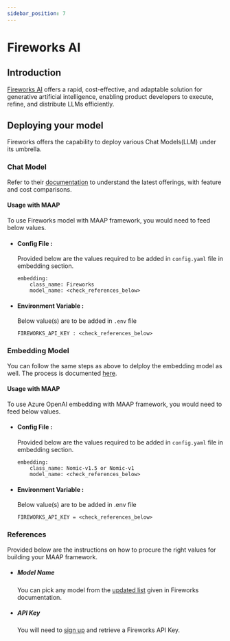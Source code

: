 ```yaml
---
sidebar_position: 7
---
```


# Fireworks AI

## Introduction

[Fireworks AI](https://fireworks.ai/) offers a rapid, cost-effective, and adaptable solution for generative artificial intelligence, enabling product developers to execute, refine, and distribute LLMs efficiently.


## Deploying your model
Fireworks offers the capability to deploy various Chat Models(LLM) under its umbrella. 

### Chat Model 

Refer to their [documentation](https://fireworks.ai/models) to understand the latest offerings, with feature and cost comparisons.

#### Usage with MAAP
To use Fireworks model with MAAP framework, you would need to feed below values.

- #### Config File :
  Provided below are the values required to be added in `config.yaml` file in embedding section.
  ```
  embedding:
      class_name: Fireworks
      model_name: <check_references_below>
  ```

- #### Environment Variable :
  Below value(s) are to be added in `.env` file

  ```
  FIREWORKS_API_KEY : <check_references_below>
  ```


### Embedding Model

You can follow the same steps as above to delploy the embedding model as well. The process is documented [here](https://learn.microsoft.com/en-us/azure/ai-services/openai/how-to/create-resource).


#### Usage with MAAP
To use Azure OpenAI embedding with MAAP framework, you would need to feed below values.


- #### Config File :
  Provided below are the values required to be added in `config.yaml` file in embedding section.
  ```
  embedding:
      class_name: Nomic-v1.5 or Nomic-v1
      model_name: <check_references_below> 
  ```

- #### Environment Variable :
  Below value(s) are to be added in .env file

  ```
  FIREWORKS_API_KEY = <check_references_below>
  ```


### References

Provided below are the instructions on how to procure the right values for building your MAAP framework.

- ##### Model Name
  You can pick any model from the [updated list](https://docs.Fireworks.com/docs/Fireworks-embed#english-models) given in Fireworks documentation.

- ##### API Key 

  You will need to [sign up](https://readme.fireworks.ai/docs/quickstart) and retrieve a Fireworks API Key.

